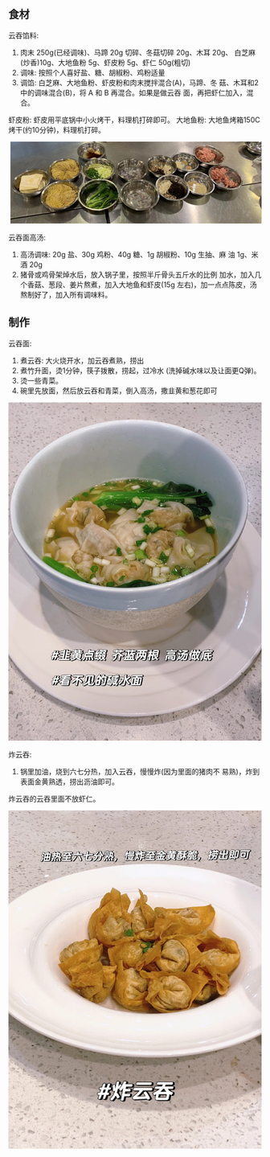 ## 食材
云吞馅料:
1. 肉末 250g(已经调味)、马蹄 20g 切碎、冬菇切碎 20g、木耳 20g、
白芝麻(炒香)10g、大地鱼粉 5g、虾皮粉 5g、虾仁 50g(粗切)
2. 调味: 按照个人喜好盐、糖、胡椒粉、鸡粉适量
3. 调馅: 白芝麻、大地鱼粉、虾皮粉和肉末搅拌混合(A)，马蹄、冬
菇、木耳和2中的调味混合(B)，将 A 和 B 再混合。如果是做云吞
面，再把虾仁加入，混合。

虾皮粉: 虾皮用平底锅中小火烤干，料理机打碎即可。
大地鱼粉: 大地鱼烤箱150C烤干(约10分钟)，料理机打碎。

![食材](img/ingredients.png)

云吞面高汤:
1. 高汤调味: 20g 盐、30g 鸡粉、40g 糖、1g 胡椒粉、10g 生抽、麻
油 1g、米酒 20g
2. 猪骨或鸡骨架焯水后，放入锅子里，按照半斤骨头五斤水的比例
加水，加入几个香菇、葱段、姜片熬煮，加入大地鱼和虾皮(15g
左右)，加一点点陈皮，汤熬制好了，加入所有调味料。

## 制作
云吞面:
1.	煮云吞: 大火烧开水，加云吞煮熟，捞出
2.	煮竹升面，烫1分钟，筷子拨散，捞起，过冷水 (洗掉碱水味以及让面更Q弹)。
3.	烫一些青菜。
4.	碗里先放面，然后放云吞和青菜，倒入高汤，撒韭黄和葱花即可

![wonton noodles](img/Wonton%20By%20Shifu.jpg)

炸云吞:
1. 锅里加油，烧到六七分热，加入云吞，慢慢炸(因为里面的猪肉不
易熟)，炸到表面金黄熟透，捞出沥油即可。

炸云吞的云吞里面不放虾仁。

![fried wonton](img/Fried%20Wonton.jpg)